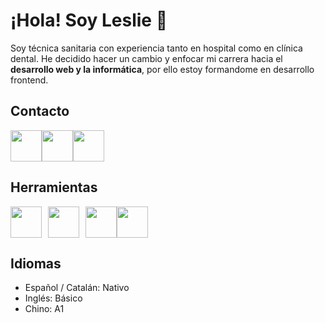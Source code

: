 # ¡Hola! Soy Leslie 🌱
Soy técnica sanitaria con experiencia tanto en hospital como en clínica dental.
He decidido hacer un cambio y enfocar mi carrera hacia el **desarrollo web y la informática**, por ello estoy formandome en desarrollo frontend.

## Contacto
<div style="display: flex; align-items: center;">
  <a href="https://www.linkedin.com/in/lesliepita/">
    <img src="https://www.svgrepo.com/show/448234/linkedin.svg" width="50" height="50" />
  </a>
  <a href="mailto:pitaleslie@gmail.com">
    <img src="https://www.svgrepo.com/show/349378/gmail.svg" width="50" height="50" />
  </a>
  <a href="https://github.com/lesliepita">
    <img src="https://www.svgrepo.com/show/512317/github-142.svg" width="50" height="50" />
  </a>
</div>

## Herramientas 
<div style="display: flex; align-items: center;">
  <img src="https://www.svgrepo.com/show/353884/html-5.svg" width="50" height="50" style="margin-right: 10px;" />
  <img src="https://www.svgrepo.com/show/303481/css-3-logo.svg" width="50" height="50" style="margin-right: 10px;" />
  <img src="https://www.svgrepo.com/show/354987/figma.svg" width="50" height="50" />
  <img src="https://www.svgrepo.com/show/373968/photoshop.svg" width="50" height="50" />
</div>

## Idiomas
- Español / Catalán: Nativo
- Inglés: Básico 
- Chino: A1

